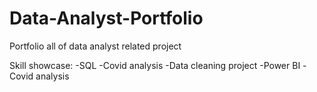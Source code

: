 # Data-Analyst-Portfolio
Portfolio all of data analyst related project

Skill showcase:
  -SQL
    -Covid analysis
		-Data cleaning project
	-Power BI
 		-Covid analysis
